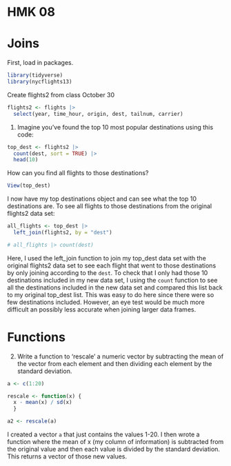 # HMK 08

# Joins

First, load in packages.

``` r
library(tidyverse)
library(nycflights13)
```

Create flights2 from class October 30

``` r
flights2 <- flights |>
  select(year, time_hour, origin, dest, tailnum, carrier)
```

1.  Imagine you’ve found the top 10 most popular destinations using this
    code:

``` r
top_dest <- flights2 |>
  count(dest, sort = TRUE) |>
  head(10)
```

How can you find all flights to those destinations?

``` r
View(top_dest)
```

I now have my top destinations object and can see what the top 10
destinations are. To see all flights to those destinations from the
original flights2 data set:

``` r
all_flights <- top_dest |> 
  left_join(flights2, by = "dest")

# all_flights |> count(dest)
```

Here, I used the left_join function to join my top_dest data set with
the original flights2 data set to see each flight that went to those
destinations by only joining according to the `dest`. To check that I
only had those 10 destinations included in my new data set, I using the
`count` function to see all the destinations included in the new data
set and compared this list back to my original top_dest list. This was
easy to do here since there were so few destinations included. However,
an eye test would be much more difficult an possibly less accurate when
joining larger data frames.

# Functions

2.  Write a function to ‘rescale’ a numeric vector by subtracting the
    mean of the vector from each element and then dividing each element
    by the standard deviation.

``` r
a <- c(1:20)

rescale <- function(x) { 
  x - mean(x) / sd(x)
  }

a2 <- rescale(a)
```

I created a vector `a` that just contains the values 1-20. I then wrote
a function where the mean of x (my column of information) is subtracted
from the original value and then each value is divided by the standard
deviation. This returns a vector of those new values.
